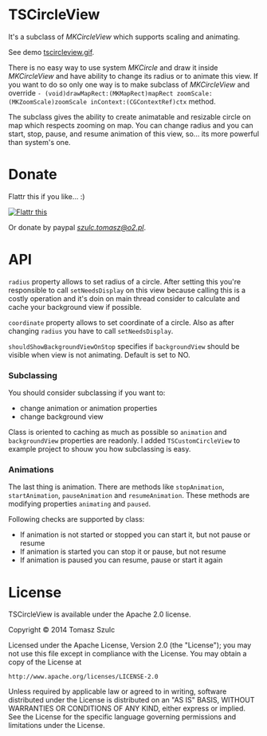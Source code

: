 TSCircleView
============

It's a subclass of *MKCircleView* which supports scaling and animating.

See demo [tscircleview.gif](https://raw.githubusercontent.com/tomkowz/TSCircleView/master/tscircleview.gif).


There is no easy way to use system *MKCircle* and draw it inside *MKCircleView* and have ability to change its radius or to animate this view. If you want to do so only one way is to make subclass of *MKCircleView* and override `- (void)drawMapRect:(MKMapRect)mapRect zoomScale:(MKZoomScale)zoomScale inContext:(CGContextRef)ctx` method.

The subclass gives the ability to create animatable and resizable circle on map which respects zooming on map. You can change radius and you can start, stop, pause, and resume animation of this view, so... its more powerful than system's one.

Donate
=========
Flattr this if you like... :)

<a href="https://flattr.com/submit/auto?user_id=tomkowz&url=http%3A%2F%2Fgithub.com%2Ftomkowz%2FTSCircleView" target="_blank"><img src="http://api.flattr.com/button/flattr-badge-large.png" alt="Flattr this" title="Flattr this" border="0"></a>

Or donate by paypal *szulc.tomasz@o2.pl*.

API
=======
`radius` property allows to set radius of a circle. After setting this you're responsible to call `setNeedsDisplay` on this view because calling this is a costly operation and it's doin on main thread consider to calculate and cache your background view if possible.

`coordinate` property allows to set coordinate of a circle. Also as after changing `radius` you have to call `setNeedsDisplay`.

`shouldShowBackgroundViewOnStop` specifies if `backgroundView` should be visible when view is not animating. Default is set to NO.

### Subclassing

You should consider subclassing if you want to:
- change animation or animation properties
- change background view

Class is oriented to caching as much as possible so `animation` and `backgroundView` properties are readonly. I added `TSCustomCircleView` to example project to shouw you how subclassing is easy.

### Animations
The last thing is animation. There are methods like `stopAnimation`, `startAnimation`, `pauseAnimation` and `resumeAnimation`. These methods are modifying properties `animating` and `paused`.

Following checks are supported by class:
- If animation is not started or stopped you can start it, but not pause or resume
- If animation is started you can stop it or pause, but not resume
- If animation is paused you can resume, pause or start it again

License
===========
TSCircleView is available under the Apache 2.0 license.

Copyright © 2014 Tomasz Szulc

Licensed under the Apache License, Version 2.0 (the "License"); you may not use this file except in compliance with the License. You may obtain a copy of the License at

    http://www.apache.org/licenses/LICENSE-2.0

Unless required by applicable law or agreed to in writing, software distributed under the License is distributed on an "AS IS" BASIS, WITHOUT WARRANTIES OR CONDITIONS OF ANY KIND, either express or implied. See the License for the specific language governing permissions and limitations under the License.

